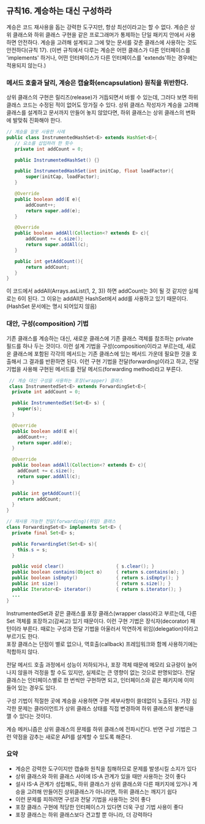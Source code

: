 ## 규칙16. 계승하는 대신 구성하라

계승은 코드 재사용을 돕는 강력한 도구지만, 항상 최선이라고는 할 수 없다. 계승은 상위 클래스와 하위 클래스 구현을 같은 프로그래머가 통제하는 단일 패키지 안에서 사용하면 안전하다. 계승을 고려해 설계되고 그에 맞는 문서를 갖춘 클래스에 사용하는 것도 안전하다(규칙 17). (이번 규칙에서 다루는 계승은 어떤 클래스가 다른 인터페이스를 'implements' 하거나, 어떤 인터페이스가 다른 인터페이스를 'extends'하는 경우에는 적용되지 않는다.)

### 메서드 호출과 달리, 계승은 캡슐화(encapsulation) 원칙을 위반한다.

상위 클래스의 구현은 릴리즈(release)가 거듭되면서 바뀔 수 있는데, 그러다 보면 하위 클래스 코드는 수정된 적이 없어도 망가질 수 있다. 상위 클래스 작성자가 계승을 고려해 클래스를 설계하고 문서까지 만들어 놓지 않았다면, 하위 클래스는 상위 클래스의 변화에 발맞춰 진화해야 한다.

```java
// 계승을 잘못 사용한 사례
public class InstrumentedHashSet<E> extends HashSet<E>{
   // 요소를 삽입하려 한 횟수
   private int addCount = 0;

   public InstrumentedHashSet() {}

   public InstrumentedHashSet(int initCap, float loadFactor){
       super(initCap, loadFactor);
   }

   @Override
   public boolean add(E e){
       addCount++;
       return super.add(e);
   }

   @Override
   public boolean addAll(Collection<? extends E> c){
       addCount += c.size();
       return super.addAll(c);
   }

   public int getAddCount(){
       return addCount;
   }
}
```

이 코드에서 addAll(Arrays.asList(1, 2, 3)) 하면 addCount는 3이 될 것 같지만 실제로는 6이 된다. 그 이유는 addAll은 HashSet에서 add를 사용하고 있기 때문이다. (HashSet 문서에는 명시 되어있지 않음)


### 대안, 구성(composition) 기법

기존 클래스를 계승하는 대신, 새로운 클래스에 기존 클래스 객체를 참조하는 private 필드를 하나 두는 것이다. 이런 설계 기법을 구성(composition)이라고 부르는데, 새로운 클래스에 포함된 각각의 메서드는 기존 클래스에 있는 메서드 가운데 필요한 것을 호출해서 그 결과를 반환하면 된다. 이런 구현 기법을 전달(forwarding)이라고 하고, 전달 기법을 사용해 구현된 메서드를 전달 메서드(forwarding method)라고 부른다.

```java
 // 계승 대신 구성을 사용하는 포장(wrapper) 클래스
 class InstrumentedSet<E> extends ForwardingSet<E>{
  private int addCount = 0;

  public InstrumentedSet(Set<E> s) {
    super(s);
  }

  @Override
  public boolean add(E e){
    addCount++;
    return super.add(e);
  }

  @Override
  public boolean addAll(Collection<? extends E> c){
    addCount += c.size();
    return super.addAll(c);
  }

  public int getAddCount(){
    return addCount;
  }
}

// 재사용 가능한 전달(forwarding)(위임) 클래스
class ForwardingSet<E> implements Set<E> {
  private final Set<E> s;

  public ForwardingSet(Set<E> s){
    this.s = s;
  }

  public void clear() 					{ s.clear(); }
  public boolean contains(Object o) 	{ return s.contains(o); }
  public boolean isEmpty() 			    { return s.isEmpty(); }
  public int size() 					{ return s.size(); }
  public Iterator<E> iterator() 		{ return s.iterator(); }
  ...
}
```

InstrumentedSet과 같은 클래스를 포장 클래스(wrapper class)라고 부르는데, 다른 Set 객체를 포장하고(감싸고) 있기 때문이다. 이런 구현 기법은 장식자(decorator) 패턴이라 부른다. 때로는 구성과 전달 기법을 아울러서 막연하게 위임(delegation)이라고 부르기도 한다.<br>
포장 클래스는 단점이 별로 없으나, 역호출(callback) 프레임워크와 함께 사용하기에는 적합하지 않다.

전달 메서드 호출 과정에서 성능이 저하되거나, 포장 객체 때문에 메모리 요규량이 늘어나지 않을까 걱정을 할 수도 있지만, 실제로는 큰 영향이 없는 것으로 판명되었다. 전달 클래스는 인터페이스별로 한 번씩만 구현하면 되고, 인터페이스와 같은 패키지에 이미 들어 있는 경우도 있다.

구성 기법이 적절한 곳에 계승을 사용하면 구현 세부사항이 쓸데없이 노출된다. 가장 심각한 문제는 클라이언트가 상위 클래스 상태를 직접 변경하여 하위 클래스의 불변식을 깰 수 있다는 것이다.

계승 메커니즘은 상위 클래스의 문제를 하위 클래스에 전파시킨다. 반면 구성 기법은 그런 약점을 감추는 새로운 API를 설계할 수 있도록 해준다.

### 요약

- 계승은 강력한 도구이지만 캡슐화 원칙을 침해하므로 문제를 발생시킬 소지가 있다
- 상위 클래스와 하위 클래스 사이에 IS-A 관계가 있을 때만 사용하는 것이 좋다
- 설사 IS-A 관계가 성립해도, 하위 클래스가 상위 클래스와 다른 패키지에 있거나 계승을 고려해 만들어진 상위클래스가 아니라면, 하위 클래스는 깨지기 쉽다
- 이런 문제를 피하려면 구성과 전달 기법을 사용하는 것이 좋다
- 포장 클래스 구현에 적당한 인터페이스가 있다면 더욱 구성 기법 사용이 좋다
- 포장 클래스는 하위 클래스보다 견고할 뿐 아니라, 더 강력하다
